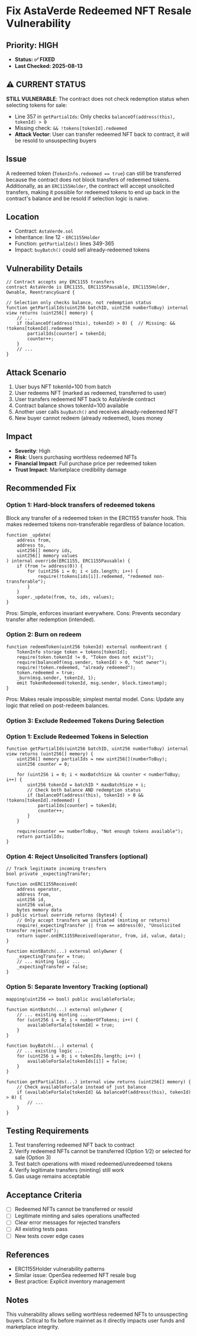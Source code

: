 # Fix AstaVerde Redeemed NFT Resale Vulnerability

## Priority: HIGH

- **Status: ✅ FIXED**
- **Last Checked: 2025-08-13**

## ⚠️ CURRENT STATUS

**STILL VULNERABLE**: The contract does not check redemption status when selecting tokens for sale:

- Line 357 in `getPartialIds`: Only checks `balanceOf(address(this), tokenId) > 0`
- Missing check: `&& !tokens[tokenId].redeemed`
- **Attack Vector**: User can transfer redeemed NFT back to contract, it will be resold to unsuspecting buyers

## Issue

A redeemed token (`TokenInfo.redeemed == true`) can still be transferred because the contract does not block transfers of redeemed tokens. Additionally, as an `ERC1155Holder`, the contract will accept unsolicited transfers, making it possible for redeemed tokens to end up back in the contract's balance and be resold if selection logic is naive.

## Location

- Contract: `AstaVerde.sol`
- Inheritance: line 12 - `ERC1155Holder`
- Function: `getPartialIds()` lines 349-365
- Impact: `buyBatch()` could sell already-redeemed tokens

## Vulnerability Details

```solidity
// Contract accepts any ERC1155 transfers
contract AstaVerde is ERC1155, ERC1155Pausable, ERC1155Holder, Ownable, ReentrancyGuard {

// Selection only checks balance, not redemption status
function getPartialIds(uint256 batchID, uint256 numberToBuy) internal view returns (uint256[] memory) {
    // ...
    if (balanceOf(address(this), tokenId) > 0) {  // Missing: && !tokens[tokenId].redeemed
        partialIds[counter] = tokenId;
        counter++;
    }
    // ...
}
```

## Attack Scenario

1. User buys NFT tokenId=100 from batch
2. User redeems NFT (marked as redeemed, transferred to user)
3. User transfers redeemed NFT back to AstaVerde contract
4. Contract balance shows tokenId=100 available
5. Another user calls `buyBatch()` and receives already-redeemed NFT
6. New buyer cannot redeem (already redeemed), loses money

## Impact

- **Severity**: High
- **Risk**: Users purchasing worthless redeemed NFTs
- **Financial Impact**: Full purchase price per redeemed token
- **Trust Impact**: Marketplace credibility damage

## Recommended Fix

### Option 1: Hard-block transfers of redeemed tokens

Block any transfer of a redeemed token in the ERC1155 transfer hook. This makes redeemed tokens non-transferable regardless of balance location.

```solidity
function _update(
    address from,
    address to,
    uint256[] memory ids,
    uint256[] memory values
) internal override(ERC1155, ERC1155Pausable) {
    if (from != address(0)) {
        for (uint256 i = 0; i < ids.length; i++) {
            require(!tokens[ids[i]].redeemed, "redeemed non-transferable");
        }
    }
    super._update(from, to, ids, values);
}
```

Pros: Simple, enforces invariant everywhere. Cons: Prevents secondary transfer after redemption (intended).

### Option 2: Burn on redeem

```solidity
function redeemToken(uint256 tokenId) external nonReentrant {
    TokenInfo storage token = tokens[tokenId];
    require(token.tokenId != 0, "Token does not exist");
    require(balanceOf(msg.sender, tokenId) > 0, "not owner");
    require(!token.redeemed, "already redeemed");
    token.redeemed = true;
    _burn(msg.sender, tokenId, 1);
    emit TokenRedeemed(tokenId, msg.sender, block.timestamp);
}
```

Pros: Makes resale impossible; simplest mental model. Cons: Update any logic that relied on post-redeem balances.

### Option 3: Exclude Redeemed Tokens During Selection

### Option 1: Exclude Redeemed Tokens in Selection

```solidity
function getPartialIds(uint256 batchID, uint256 numberToBuy) internal view returns (uint256[] memory) {
    uint256[] memory partialIds = new uint256[](numberToBuy);
    uint256 counter = 0;

    for (uint256 i = 0; i < maxBatchSize && counter < numberToBuy; i++) {
        uint256 tokenId = batchID * maxBatchSize + i;
        // Check both balance AND redemption status
        if (balanceOf(address(this), tokenId) > 0 && !tokens[tokenId].redeemed) {
            partialIds[counter] = tokenId;
            counter++;
        }
    }

    require(counter == numberToBuy, "Not enough tokens available");
    return partialIds;
}
```

### Option 4: Reject Unsolicited Transfers (optional)

```solidity
// Track legitimate incoming transfers
bool private _expectingTransfer;

function onERC1155Received(
    address operator,
    address from,
    uint256 id,
    uint256 value,
    bytes memory data
) public virtual override returns (bytes4) {
    // Only accept transfers we initiated (minting or returns)
    require(_expectingTransfer || from == address(0), "Unsolicited transfer rejected");
    return super.onERC1155Received(operator, from, id, value, data);
}

function mintBatch(...) external onlyOwner {
    _expectingTransfer = true;
    // ... minting logic ...
    _expectingTransfer = false;
}
```

### Option 5: Separate Inventory Tracking (optional)

```solidity
mapping(uint256 => bool) public availableForSale;

function mintBatch(...) external onlyOwner {
    // ... existing minting ...
    for (uint256 i = 0; i < numberOfTokens; i++) {
        availableForSale[tokenId] = true;
    }
}

function buyBatch(...) external {
    // ... existing logic ...
    for (uint256 i = 0; i < tokenIds.length; i++) {
        availableForSale[tokenIds[i]] = false;
    }
}

function getPartialIds(...) internal view returns (uint256[] memory) {
    // Check availableForSale instead of just balance
    if (availableForSale[tokenId] && balanceOf(address(this), tokenId) > 0) {
        // ...
    }
}
```

## Testing Requirements

1. Test transferring redeemed NFT back to contract
2. Verify redeemed NFTs cannot be transferred (Option 1/2) or selected for sale (Option 3)
3. Test batch operations with mixed redeemed/unredeemed tokens
4. Verify legitimate transfers (minting) still work
5. Gas usage remains acceptable

## Acceptance Criteria

- [ ] Redeemed NFTs cannot be transferred or resold
- [ ] Legitimate minting and sales operations unaffected
- [ ] Clear error messages for rejected transfers
- [ ] All existing tests pass
- [ ] New tests cover edge cases

## References

- ERC1155Holder vulnerability patterns
- Similar issue: OpenSea redeemed NFT resale bug
- Best practice: Explicit inventory management

## Notes

This vulnerability allows selling worthless redeemed NFTs to unsuspecting buyers. Critical to fix before mainnet as it directly impacts user funds and marketplace integrity.
